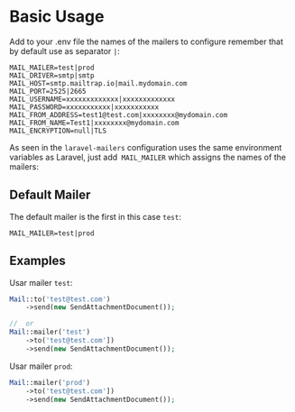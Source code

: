 # Basic Usage
Add to your .env file the names of the mailers to configure remember that by default use as separator ` | `:
```
MAIL_MAILER=test|prod
MAIL_DRIVER=smtp|smtp
MAIL_HOST=smtp.mailtrap.io|mail.mydomain.com
MAIL_PORT=2525|2665
MAIL_USERNAME=xxxxxxxxxxxxx|xxxxxxxxxxxxx
MAIL_PASSWORD=xxxxxxxxxxx|xxxxxxxxxxx
MAIL_FROM_ADDRESS=test1@test.com|xxxxxxxx@mydomain.com
MAIL_FROM_NAME=Test1|xxxxxxxx@mydomain.com
MAIL_ENCRYPTION=null|TLS
```
As seen in the `laravel-mailers` configuration uses the same environment variables as Laravel, just add` MAIL_MAILER` which assigns the names of the mailers:

## Default Mailer
The default mailer is the first in this case `test`:
```
MAIL_MAILER=test|prod
```

## Examples
Usar mailer `test`:
```php
Mail::to('test@test.com')
    ->send(new SendAttachmentDocument());

//  or
Mail::mailer('test')
    ->to('test@test.com'])
    ->send(new SendAttachmentDocument());
```

Usar mailer `prod`:
```php
Mail::mailer('prod')
    ->to('test@test.com'])
    ->send(new SendAttachmentDocument());
```
